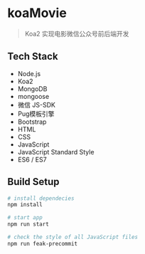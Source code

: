 # koaMovie

> Koa2 实现电影微信公众号前后端开发

## Tech Stack

- Node.js
- Koa2
- MongoDB
- mongoose
- 微信 JS-SDK
- Pug模板引擎
- Bootstrap
- HTML
- CSS
- JavaScript
- JavaScript Standard Style
- ES6 / ES7
 
## Build Setup

```bash
# install dependecies
npm install

# start app
npm run start

# check the style of all JavaScript files
npm run feak-precommit
```